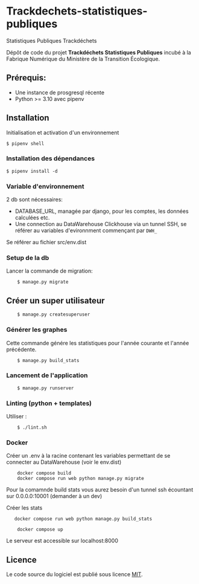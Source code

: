# Trackdechets-statistiques-publiques

Statistiques Publiques Trackdéchets

Dépôt de code du projet **Trackdéchets Statistiques Publiques** incubé à la Fabrique Numérique du Ministère de la
Transition Écologique.

## Prérequis:

- Une instance de prosgresql récente
- Python >= 3.10 avec pipenv

## Installation

Initialisation et activation d'un environnement

```
$ pipenv shell
```

### Installation des dépendances

```
$ pipenv install -d
```

### Variable d'environnement

2 db sont nécessaires:

- DATABASE_URL, managée par django, pour les comptes, les données calculées etc.
- Une connection au DataWarehouse Clickhouse via un tunnel SSH, se référer au variables d'evironnment commençant par `DWH_`

Se référer au fichier src/env.dist

### Setup de la db

Lancer la commande de migration:

```
    $ manage.py migrate
```

## Créer un super utilisateur

```
    $ manage.py createsuperuser
```

### Générer les graphes

Cette commande génére les statistiques pour l'année courante et l'année précédente.

```
    $ manage.py build_stats
```

### Lancement de l'application

```
    $ manage.py runserver
```

### Linting (python + templates)

Utiliser :

```
    $ ./lint.sh
```

### Docker

Créer un .env à la racine contenant les variables permettant de se connecter au DataWarehouse (voir le env.dist)

```
    docker compose build
    docker compose run web python manage.py migrate
```

Pour la comamnde build stats vous aurez besoin d'un tunnel ssh écountant sur 0.0.0.0:10001 (demander à un dev)

Créer les stats

```
   docker compose run web python manage.py build_stats
```

```
    docker compose up
```

Le serveur est accessible sur localhost:8000

## Licence

Le code source du logiciel est publié sous licence [MIT](https://fr.wikipedia.org/wiki/Licence_MIT).
